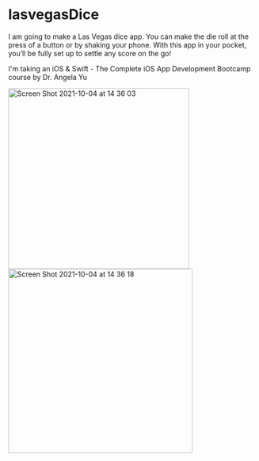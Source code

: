 # lasvegasDice
I am going to make a Las Vegas dice app. You can make the die roll at the press of a button or by shaking your phone. With this app in your pocket, you’ll be fully set up to settle any score on the go!

I'm taking an
iOS & Swift - The Complete iOS App Development Bootcamp course
by Dr. Angela Yu

<img width="365" alt="Screen Shot 2021-10-04 at 14 36 03" src="https://user-images.githubusercontent.com/72876993/135858586-0e75cb25-d414-4b0d-a12e-bfd81947314a.png">
<img width="372" alt="Screen Shot 2021-10-04 at 14 36 18" src="https://user-images.githubusercontent.com/72876993/135858592-ed31905e-9b42-4eb0-a1dc-5012e22c8a40.png">
